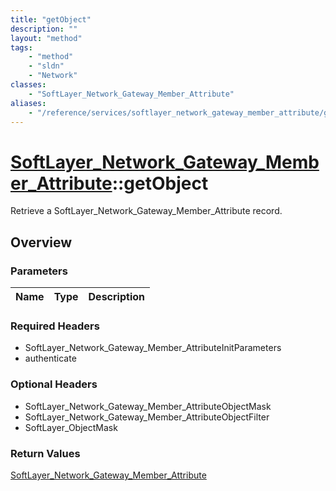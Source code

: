 ```yaml
---
title: "getObject"
description: ""
layout: "method"
tags:
    - "method"
    - "sldn"
    - "Network"
classes:
    - "SoftLayer_Network_Gateway_Member_Attribute"
aliases:
    - "/reference/services/softlayer_network_gateway_member_attribute/getObject"
---
```

# [SoftLayer_Network_Gateway_Member_Attribute](/reference/services/SoftLayer_Network_Gateway_Member_Attribute)::getObject

Retrieve a SoftLayer_Network_Gateway_Member_Attribute record.


## Overview 


### Parameters 
|Name | Type | Description |
| --- | --- | --- |


### Required Headers
* SoftLayer_Network_Gateway_Member_AttributeInitParameters
* authenticate

### Optional Headers
* SoftLayer_Network_Gateway_Member_AttributeObjectMask
* SoftLayer_Network_Gateway_Member_AttributeObjectFilter
* SoftLayer_ObjectMask

### Return Values
<a href='/reference/datatypes/SoftLayer_Network_Gateway_Member_Attribute'>SoftLayer_Network_Gateway_Member_Attribute </a>

